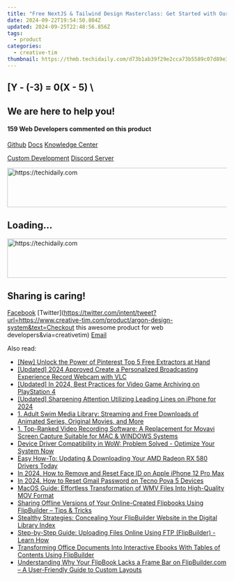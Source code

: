 ```yaml
---
title: "Free NextJS & Tailwind Design Masterclass: Get Started with Our Expert-Created Template by Creative Tim"
date: 2024-09-22T19:54:50.804Z
updated: 2024-09-25T22:48:56.856Z
tags:
  - product
categories:
  - creative-tim
thumbnail: https://thmb.techidaily.com/d73b1ab39f29e2cca73b5589c07d89e3cba6a2b832a71241d754322497bd16d3.jpg
---
```


## \[Y - (-3) = 0(X - 5) \

## We are here to help you!

#### 159 Web Developers commented on this product

[Github](https://github.com/creativetimofficial/argon-design-system) [Docs](https://tools.techidaily.com/creative-tim/products/) [Knowledge Center](https://tools.techidaily.com/creative-tim/products/) 

[Custom Development](https://tools.techidaily.com/creative-tim/products/) [Discord Server](https://discord.com/invite/FhCJCaHdQa) 

<!-- affiliate ads begin -->
<a href="https://aligracehair.sjv.io/c/5597632/1997648/19272" target="_top" id="1997648">
  <img src="//a.impactradius-go.com/display-ad/19272-1997648" border="0" alt="https://techidaily.com" width="728" height="90"/>
</a>
<img height="0" width="0" src="https://aligracehair.sjv.io/i/5597632/1997648/19272" style="position:absolute;visibility:hidden;" border="0" />
<!-- affiliate ads end -->

## Loading...

<!-- affiliate ads begin -->
<a href="https://appsumo.8odi.net/c/5597632/2052062/7443" target="_top" id="2052062">
  <img src="//a.impactradius-go.com/display-ad/7443-2052062" border="0" alt="https://techidaily.com" width="728" height="90"/>
</a>
<img height="0" width="0" src="https://appsumo.8odi.net/i/5597632/2052062/7443" style="position:absolute;visibility:hidden;" border="0" />
<!-- affiliate ads end -->

## Sharing is caring!

[Facebook](https://www.facebook.com/sharer/sharer.php?u=https://www.creative-tim.com/product/argon-design-system?src=sdkpreparse) [Twitter](https://twitter.com/intent/tweet?url=https://www.creative-tim.com/product/argon-design-system&text=Checkout this awesome product for web developers&via=creativetim) [Email](https://tools.techidaily.com/creative-tim/products/)

<ins class="adsbygoogle"
     style="display:block"
     data-ad-format="autorelaxed"
     data-ad-client="ca-pub-7571918770474297"
     data-ad-slot="1223367746"></ins>

<ins class="adsbygoogle"
     style="display:block"
     data-ad-client="ca-pub-7571918770474297"
     data-ad-slot="8358498916"
     data-ad-format="auto"
     data-full-width-responsive="true"></ins>

<span class="atpl-alsoreadstyle">Also read:</span>
<div><ul>
<li><a href="https://some-approaches.techidaily.com/new-unlock-the-power-of-pinterest-top-5-free-extractors-at-hand/"><u>[New] Unlock the Power of Pinterest Top 5 Free Extractors at Hand</u></a></li>
<li><a href="https://screen-activity-recording.techidaily.com/updated-2024-approved-create-a-personalized-broadcasting-experience-record-webcam-with-vlc/"><u>[Updated] 2024 Approved Create a Personalized Broadcasting Experience Record Webcam with VLC</u></a></li>
<li><a href="https://on-screen-recording.techidaily.com/updated-in-2024-best-practices-for-video-game-archiving-on-playstation-4/"><u>[Updated] In 2024, Best Practices for Video Game Archiving on PlayStation 4</u></a></li>
<li><a href="https://fox-hovers.techidaily.com/updated-sharpening-attention-utilizing-leading-lines-on-iphone-for-2024/"><u>[Updated] Sharpening Attention Utilizing Leading Lines on iPhone for 2024</u></a></li>
<li><a href="https://fox-ssl.techidaily.com/1-adult-swim-media-library-streaming-and-free-downloads-of-animated-series-original-movies-and-more/"><u>1. Adult Swim Media Library: Streaming and Free Downloads of Animated Series, Original Movies, and More</u></a></li>
<li><a href="https://fox-ssl.techidaily.com/1-top-ranked-video-recording-software-a-replacement-for-movavi-screen-capture-suitable-for-mac-and-windows-systems/"><u>1. Top-Ranked Video Recording Software: A Replacement for Movavi Screen Capture Suitable for MAC & WINDOWS Systems</u></a></li>
<li><a href="https://common-error.techidaily.com/1723210308121-device-driver-compatibility-in-wow-problem-solved-optimize-your-system-now/"><u>Device Driver Compatibility in WoW: Problem Solved - Optimize Your System Now</u></a></li>
<li><a href="https://win-dash.techidaily.com/easy-how-to-updating-and-downloading-your-amd-radeon-rx-580-drivers-today/"><u>Easy How-To: Updating & Downloading Your AMD Radeon RX 580 Drivers Today</u></a></li>
<li><a href="https://ios-unlock.techidaily.com/in-2024-how-to-remove-and-reset-face-id-on-apple-iphone-12-pro-max-by-drfone-ios/"><u>In 2024, How to Remove and Reset Face ID on Apple iPhone 12 Pro Max</u></a></li>
<li><a href="https://unlock-android.techidaily.com/in-2024-how-to-reset-gmail-password-on-tecno-pova-5-devices-by-drfone-android/"><u>In 2024, How to Reset Gmail Password on Tecno Pova 5 Devices</u></a></li>
<li><a href="https://tech-revival.techidaily.com/macos-guide-effortless-transformation-of-wmv-files-into-high-quality-mov-format/"><u>MacOS Guide: Effortless Transformation of WMV Files Into High-Quality MOV Format</u></a></li>
<li><a href="https://fox-ssl.techidaily.com/sharing-offline-versions-of-your-online-created-flipbooks-using-flipbuilder-tips-and-tricks/"><u>Sharing Offline Versions of Your Online-Created Flipbooks Using FlipBuilder – Tips & Tricks</u></a></li>
<li><a href="https://fox-ssl.techidaily.com/stealthy-strategies-concealing-your-flipbuilder-website-in-the-digital-library-index/"><u>Stealthy Strategies: Concealing Your FlipBuilder Website in the Digital Library Index</u></a></li>
<li><a href="https://fox-ssl.techidaily.com/step-by-step-guide-uploading-files-online-using-ftp-flipbuilder-learn-how/"><u>Step-by-Step Guide: Uploading Files Online Using FTP (FlipBuilder) - Learn How</u></a></li>
<li><a href="https://fox-ssl.techidaily.com/transforming-office-documents-into-interactive-ebooks-with-tables-of-contents-using-flipbuilder/"><u>Transforming Office Documents Into Interactive Ebooks With Tables of Contents Using FlipBuilder</u></a></li>
<li><a href="https://fox-ssl.techidaily.com/understanding-why-your-flipbook-lacks-a-frame-bar-on-flipbuildercom-a-user-friendly-guide-to-custom-layouts/"><u>Understanding Why Your FlipBook Lacks a Frame Bar on FlipBuilder.com – A User-Friendly Guide to Custom Layouts</u></a></li>
</ul></div>

